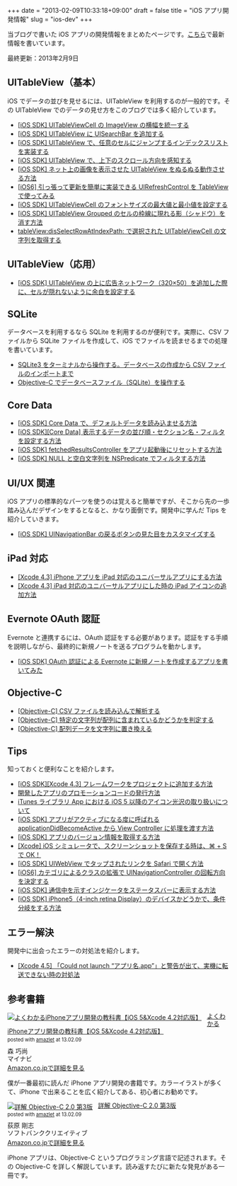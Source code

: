 +++
date = "2013-02-09T10:33:18+09:00"
draft = false
title = "iOS アプリ開発情報"
slug = "ios-dev"
+++

当ブログで書いた iOS アプリの開発情報をまとめたページです。<a href="http://rakuishi.com/category/iossdk/">こちら</a>で最新情報を書いています。

最終更新：2013年2月9日

<h2>UITableView（基本）</h2>

iOS でデータの並びを見せるには、UITableView を利用するのが一般的です。その UITableView でのデータの見せ方をこのブログでは多く紹介しています。

<ul>
<li><a href="http://rakuishi.com/iossdk/2994/" target="_blank">[iOS SDK] UITableViewCell の ImageView の横幅を統一する</a></li>
<li><a href="http://rakuishi.com/iossdk/3030/" target="_blank">[iOS SDK] UITableView に UISearchBar を追加する</a></li>
<li><a href="http://rakuishi.com/iossdk/3039/" target="_blank">[iOS SDK] UITableView で、任意のセルにジャンプするインデックスリストを実装する</a></li>
<li><a href="http://rakuishi.com/iossdk/3596/" target="_blank">[iOS SDK] UITableView で、上下のスクロール方向を感知する</a></li>
<li><a href="http://rakuishi.com/iossdk/3881/" target="_blank">[iOS SDK] ネット上の画像を表示させた UITableView をぬるぬる動作させる方法</a></li>
<li><a href="http://rakuishi.com/iossdk/4520/" target="_blank">[iOS6] 引っ張って更新を簡単に実装できる UIRefreshControl を TableView で使ってみる</a></li>
<li><a href="http://rakuishi.com/iossdk/5298/" target="_blank">[iOS SDK] UITableViewCell のフォントサイズの最大値と最小値を設定する</a></li>
<li><a href="http://rakuishi.com/iossdk/5380/" target="_blank">[iOS SDK] UITableView Grouped のセルの枠線に現れる影（シャドウ）を消す方法</a></li>
<li><a href="http://rakuishi.com/iossdk/5491/" target="_blank">tableView:disSelectRowAtIndexPath: で選択された UITableViewCell の文字列を取得する</a></li>
</ul>

<h2>UITableView（応用）</h2>

<ul>
<li><a href="http://rakuishi.com/iossdk/5148/" target="_blank">[iOS SDK] UITableView の上に広告ネットワーク（320×50）を追加した際に、セルが隠れないように余白を設定する</a></li>
</ul>

<h2>SQLite</h2>

データベースを利用するなら SQLite を利用するのが便利です。実際に、CSV ファイルから SQLite ファイルを作成して、iOS でファイルを読ませるまでの処理を書いています。

<ul>
<li><a href="http://rakuishi.com/sqlite/4535/" target="_blank">SQLite3 をターミナルから操作する。データベースの作成から CSV ファイルのインポートまで</a></li>
<li><a href="http://rakuishi.com/iossdk/4543/" target="_blank">Objective-C でデータベースファイル（SQLite）を操作する</a></li>
</ul>

<h2>Core Data</h2>

<ul>
<li><a href="http://rakuishi.com/iossdk/2831/" target="_blank">[iOS SDK] Core Data で、デフォルトデータを読み込ませる方法</a></li>
<li><a href="http://rakuishi.com/iossdk/3922/" target="_blank">[iOS SDK][Core Data] 表示するデータの並び順・セクション名・フィルタを設定する方法</a></li>
<li><a href="http://rakuishi.com/iossdk/3960/" target="_blank">[iOS SDK] fetchedResultsController をアプリ起動後にリセットする方法</a></li>
<li><a href="http://rakuishi.com/iossdk/4152/" target="_blank">[iOS SDK] NULL と空白文字列を NSPredicate でフィルタする方法</a></li>
</ul>

<h2>UI/UX 関連</h2>

iOS アプリの標準的なパーツを使うのは覚えると簡単ですが、そこから先の一歩踏み込んだデザインをするとなると、かなり面倒です。開発中に学んだ Tips を紹介していきます。

<ul>
<li><a href="http://rakuishi.com/iossdk/5368/" target="_blank">[iOS SDK] UINavigationBar の戻るボタンの見た目をカスタマイズする</a></li>
</ul>

<h2>iPad 対応</h2>

<ul>
<li><a href="http://rakuishi.com/iossdk/3733/" target="_blank">[Xcode 4.3] iPhone アプリを iPad 対応のユニバーサルアプリにする方法</a></li>
<li><a href="http://rakuishi.com/iossdk/3738/" target="_blank">[Xcode 4.3] iPad 対応のユニバーサルアプリにした時の iPad アイコンの追加方法</a></li>
</ul>

<h2>Evernote OAuth 認証</h2>

Evernote と連携するには、OAuth 認証をする必要があります。認証をする手順を説明しながら、最終的に新規ノートを送るプログラムを動かします。

<ul>
<li><a href="http://rakuishi.com/iossdk/4174/" target="_blank">[iOS SDK] OAuth 認証による Evernote に新規ノートを作成するアプリを書いてみた</a></li>
</ul>

<h2>Objective-C</h2>

<ul>
<li><a href="http://rakuishi.com/objective-c/5122/" target="_blank">[Objective-C] CSV ファイルを読み込んで解析する</a></li>
<li><a href="http://rakuishi.com/objective-c/5199/" target="_blank">[Objective-C] 特定の文字列が配列に含まれているかどうかを判定する</a></li>
<li><a href="http://rakuishi.com/objective-c/5463/" target="_blank">[Objective-C] 配列データを文字列に置き換える</a></li>
</ul>

<h2>Tips</h2>

知っておくと便利なことを紹介します。

<ul>
<li><a href="http://rakuishi.com/iossdk/2987/" target="_blank">[iOS SDK][Xcode 4.3] フレームワークをプロジェクトに追加する方法</a></li>
<li><a href="http://rakuishi.com/iossdk/3214/" target="_blank">開発したアプリのプロモーションコードの発行方法</a></li>
<li><a href="http://rakuishi.com/iossdk/3298/" target="_blank">iTunes ライブラリ App における iOS 5 以降のアイコン光沢の取り扱いについて</a></li>
<li><a href="http://rakuishi.com/iossdk/3398/" target="_blank">[iOS SDK] アプリがアクティブになる度に呼ばれる applicationDidBecomeActive から View Controller に処理を渡す方法</a></li>
<li><a href="http://rakuishi.com/iossdk/4072/" target="_blank">[iOS SDK] アプリのバージョン情報を取得する方法</a></li>
<li><a href="http://rakuishi.com/iossdk/4634/" target="_blank">[Xcode] iOS シミュレータで、スクリーンショットを保存する時は、⌘ + S で OK！</a></li>
<li><a href="http://rakuishi.com/iossdk/4604/" target="_blank">[iOS SDK] UIWebView でタップされたリンクを Safari で開く方法</a></li>
<li><a href="http://rakuishi.com/iossdk/4579/" target="_blank">[iOS6] カテゴリによるクラスの拡張で UINavigationController の回転方向を決定する</a></li>
<li><a href="http://rakuishi.com/iossdk/4551/" target="_blank">[iOS SDK] 通信中を示すインジケータをステータスバーに表示する方法</a></li>
<li><a href="http://rakuishi.com/iossdk/4561/" target="_blank">[iOS SDK] iPhone5（4-inch retina Display）のデバイスかどうかで、条件分岐をする方法</a></li>
</ul>

<h2>エラー解決</h2>

開発中に出会ったエラーの対処法を紹介します。

<ul>
<li><a href="http://rakuishi.com/iossdk/4515/" target="_blank">[Xcode 4.5] 「Could not launch “アプリ名.app”」と警告が出て、実機に転送できない時の対処法</a></li>
</ul>

<h2>参考書籍</h2>

<div class="amazlet-box" style="margin-bottom:0px;"><div class="amazlet-image" style="float:left;margin:0px 12px 1px 0px;"><a href="http://www.amazon.co.jp/exec/obidos/ASIN/4839941734/rakuishi-22/ref=nosim/" name="amazletlink" target="_blank"><img src="http://ecx.images-amazon.com/images/I/51xePZLKY3L._SL160_.jpg" alt="よくわかるiPhoneアプリ開発の教科書【iOS 5&Xcode 4.2対応版】" style="border: none;" /></a></div><div class="amazlet-info" style="line-height:120%; margin-bottom: 10px"><div class="amazlet-name" style="margin-bottom:10px;line-height:120%"><a href="http://www.amazon.co.jp/exec/obidos/ASIN/4839941734/rakuishi-22/ref=nosim/" name="amazletlink" target="_blank">よくわかるiPhoneアプリ開発の教科書【iOS 5&Xcode 4.2対応版】</a><div class="amazlet-powered-date" style="font-size:80%;margin-top:5px;line-height:120%">posted with <a href="http://www.amazlet.com/" title="amazlet" target="_blank">amazlet</a> at 13.02.09</div></div><div class="amazlet-detail">森 巧尚 <br />マイナビ <br /></div><div class="amazlet-sub-info" style="float: left;"><div class="amazlet-link" style="margin-top: 5px"><a href="http://www.amazon.co.jp/exec/obidos/ASIN/4839941734/rakuishi-22/ref=nosim/" name="amazletlink" target="_blank">Amazon.co.jpで詳細を見る</a></div></div></div><div class="amazlet-footer" style="clear: left"></div></div>

僕が一番最初に読んだ iPhone アプリ開発の書籍です。カラーイラストが多くて、iPhone で出来ることを広く紹介してある、初心者にお勧めです。

<div class="amazlet-box" style="margin-bottom:0px;"><div class="amazlet-image" style="float:left;margin:0px 12px 1px 0px;"><a href="http://www.amazon.co.jp/exec/obidos/ASIN/4797368276/rakuishi-22/ref=nosim/" name="amazletlink" target="_blank"><img src="http://ecx.images-amazon.com/images/I/41VdFg9YqsL._SL160_.jpg" alt="詳解 Objective-C 2.0 第3版" style="border: none;" /></a></div><div class="amazlet-info" style="line-height:120%; margin-bottom: 10px"><div class="amazlet-name" style="margin-bottom:10px;line-height:120%"><a href="http://www.amazon.co.jp/exec/obidos/ASIN/4797368276/rakuishi-22/ref=nosim/" name="amazletlink" target="_blank">詳解 Objective-C 2.0 第3版</a><div class="amazlet-powered-date" style="font-size:80%;margin-top:5px;line-height:120%">posted with <a href="http://www.amazlet.com/" title="amazlet" target="_blank">amazlet</a> at 13.02.09</div></div><div class="amazlet-detail">荻原 剛志 <br />ソフトバンククリエイティブ <br /></div><div class="amazlet-sub-info" style="float: left;"><div class="amazlet-link" style="margin-top: 5px"><a href="http://www.amazon.co.jp/exec/obidos/ASIN/4797368276/rakuishi-22/ref=nosim/" name="amazletlink" target="_blank">Amazon.co.jpで詳細を見る</a></div></div></div><div class="amazlet-footer" style="clear: left"></div></div>

iPhone アプリは、Objective-C というプログラミング言語で記述されます。その Objective-C を詳しく解説しています。読み返すたびに新たな発見がある一冊です。
